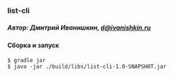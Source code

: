 ### list-cli
##### Автор: Дмитрий Иванишкин, d@ivanishkin.ru

#### Сборка и запуск
`$ gradle jar`  
`$ java -jar ./build/libs/list-cli-1.0-SNAPSHOT.jar`